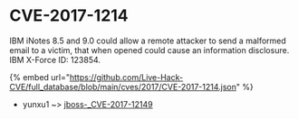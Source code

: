 # CVE-2017-1214

IBM iNotes 8.5 and 9.0 could allow a remote attacker to send a malformed email to a victim, that when opened could cause an information disclosure. IBM X-Force ID: 123854.

{% embed url="https://github.com/Live-Hack-CVE/full_database/blob/main/cves/2017/CVE-2017-1214.json" %}


* yunxu1 ~> [jboss-_CVE-2017-12149](https://www.alice-snow.ru/2017/database/cve-2017-1214/jboss-_cve-2017-12149-yunxu1)
